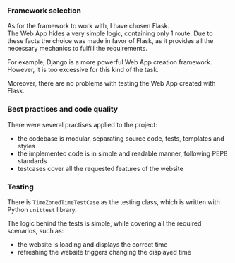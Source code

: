 ### Framework selection
As for the framework to work with, I have chosen Flask. </br>
The Web App hides a very simple logic, containing only 1 route. Due to these facts the choice was made in 
favor of Flask, as it provides all the necessary mechanics to fulfill the requirements. </br>

For example, Django is a more powerful Web App creation framework. 
However, it is too excessive for this kind of the task. 

Moreover, there are no problems with testing the Web App created with Flask.

### Best practises and code quality
There were several practises applied to the project:
- the codebase is modular, separating source code, tests, templates and styles
- the implemented code is in simple and readable manner, following PEP8 standards
- testcases cover all the requested features of the website

### Testing 
There is `TimeZonedTimeTestCase` as the testing class, which is written with Python `unittest` library. </br>

The logic behind the tests is simple, while covering all the required scenarios, such as:
- the website is loading and displays the correct time
- refreshing the website triggers changing the displayed time